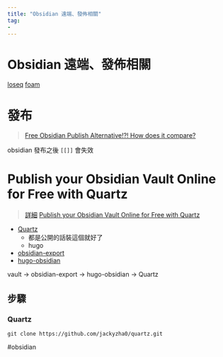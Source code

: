 ```yaml
---
title: "Obsidian 遠端、發佈相關"
tag: 
- 
---
```


# Obsidian 遠端、發佈相關
[loseq](https://logseq.com/)
[foam](https://foambubble.github.io/)


# 發布
>[Free Obsidian Publish Alternative!?! How does it compare?](https://youtu.be/PZ7r3Agdk8M)

obsidian 發布之後 `[[]]` 會失效


# Publish your Obsidian Vault Online for Free with Quartz
>[詳細](https://brandonkboswell.com/blog/Publishing-your-Obsidian-Vault-Online-with-Quartz/)
>[Publish your Obsidian Vault Online for Free with Quartz](https://youtu.be/ITiiuBNVue0)

- [Quartz](https://github.com/jackyzha0/quartz)
	- 都是公開的話裝這個就好了
	- hugo
- [obsidian-export](https://github.com/zoni/obsidian-export)
- [hugo-obsidian](https://github.com/jackyzha0/hugo-obsidian)

vault -> obsidian-export -> hugo-obsidian -> Quartz
## 步驟
### Quartz
```shell
git clone https://github.com/jackyzha0/quartz.git
```


#obsidian 
